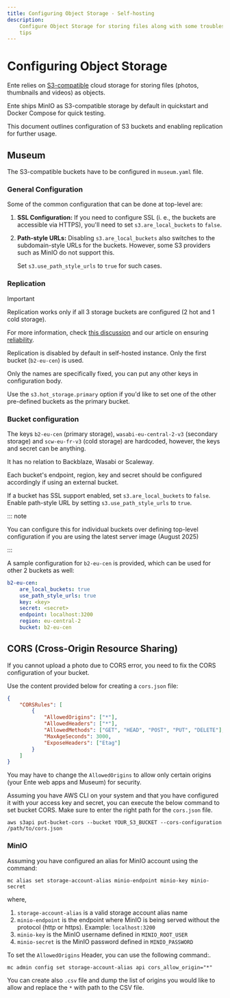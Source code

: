 ```yaml
---
title: Configuring Object Storage - Self-hosting
description:
    Configure Object Storage for storing files along with some troubleshooting
    tips
---
```


# Configuring Object Storage

Ente relies on [S3-compatible](https://docs.aws.amazon.com/s3/) cloud storage
for storing files (photos, thumbnails and videos) as objects.

Ente ships MinIO as S3-compatible storage by default in quickstart and Docker
Compose for quick testing.

This document outlines configuration of S3 buckets and enabling replication for
further usage.

## Museum

The S3-compatible buckets have to be configured in `museum.yaml` file.

### General Configuration

Some of the common configuration that can be done at top-level are:

1. **SSL Configuration:** If you need to configure SSL (i. e., the buckets are
   accessible via HTTPS), you'll need to set `s3.are_local_buckets` to `false`.
2. **Path-style URLs:** Disabling `s3.are_local_buckets` also switches to the
   subdomain-style URLs for the buckets. However, some S3 providers such as
   MinIO do not support this.

    Set `s3.use_path_style_urls` to `true` for such cases.

### Replication

> [!IMPORTANT]
>
> Replication works only if all 3 storage buckets are configured (2 hot and 1
> cold storage).
>
> For more information, check
> [this discussion](https://github.com/ente-io/ente/discussions/3167#discussioncomment-10585970)
> and our article on ensuring [reliability](https://ente.io/reliability/).

Replication is disabled by default in self-hosted instance. Only the first
bucket (`b2-eu-cen`) is used.

Only the names are specifically fixed, you can put any other keys in
configuration body.

Use the `s3.hot_storage.primary` option if you'd like to set one of the other
pre-defined buckets as the primary bucket.

### Bucket configuration

The keys `b2-eu-cen` (primary storage), `wasabi-eu-central-2-v3` (secondary
storage) and `scw-eu-fr-v3` (cold storage) are hardcoded, however, the keys and
secret can be anything.

It has no relation to Backblaze, Wasabi or Scaleway.

Each bucket's endpoint, region, key and secret should be configured accordingly
if using an external bucket.

If a bucket has SSL support enabled, set `s3.are_local_buckets` to `false`. Enable path-style URL by setting `s3.use_path_style_urls` to `true`.

::: note

You can configure this for individual buckets over defining top-level configuration if you are using the latest server image (August 2025)

:::

A sample configuration for `b2-eu-cen` is provided, which can be used for other 2 buckets as well:

```yaml
b2-eu-cen:
    are_local_buckets: true
    use_path_style_urls: true
    key: <key>
    secret: <secret>
    endpoint: localhost:3200
    region: eu-central-2
    bucket: b2-eu-cen
```

## CORS (Cross-Origin Resource Sharing)

If you cannot upload a photo due to CORS error, you need to fix the CORS
configuration of your bucket.

Use the content provided below for creating a `cors.json` file:

```json
{
    "CORSRules": [
        {
            "AllowedOrigins": ["*"],
            "AllowedHeaders": ["*"],
            "AllowedMethods": ["GET", "HEAD", "POST", "PUT", "DELETE"],
            "MaxAgeSeconds": 3000,
            "ExposeHeaders": ["Etag"]
        }
    ]
}
```

You may have to change the `AllowedOrigins` to allow only certain origins (your
Ente web apps and Museum) for security.

Assuming you have AWS CLI on your system and that you have configured it with
your access key and secret, you can execute the below command to set bucket
CORS. Make sure to enter the right path for the `cors.json` file.

```shell
aws s3api put-bucket-cors --bucket YOUR_S3_BUCKET --cors-configuration /path/to/cors.json
```

### MinIO

Assuming you have configured an alias for MinIO account using the command:

```shell
mc alias set storage-account-alias minio-endpoint minio-key minio-secret
```

where,

1. `storage-account-alias` is a valid storage account alias name
2. `minio-endpoint` is the endpoint where MinIO is being served without the
   protocol (http or https). Example: `localhost:3200`
3. `minio-key` is the MinIO username defined in `MINIO_ROOT_USER`
4. `minio-secret` is the MinIO password defined in `MINIO_PASSWORD`

To set the `AllowedOrigins` Header, you can use the following command:.

```shell
mc admin config set storage-account-alias api cors_allow_origin="*"
```

You can create also `.csv` file and dump the list of origins you would like to
allow and replace the `*` with path to the CSV file.
